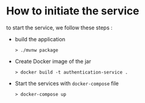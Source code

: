 # How to initiate the service
to start the service, we follow these steps :
- build the application
    ```shell
    > ./mvnw package
    ```
- Create Docker image of the jar
    ```shell
    > docker build -t authentication-service .
    ```
- Start the services with `docker-compose` file
    ```shell
    > docker-compose up
    ```